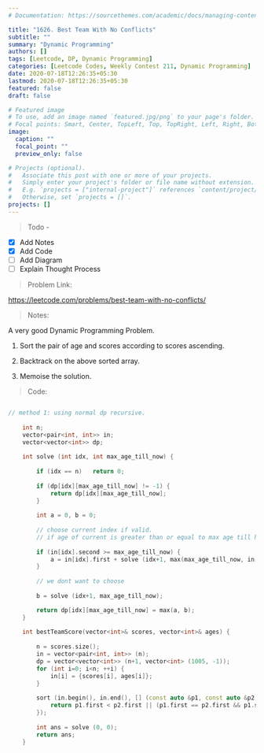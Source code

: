 ```yaml
---
# Documentation: https://sourcethemes.com/academic/docs/managing-content/

title: "1626. Best Team With No Conflicts"
subtitle: ""
summary: "Dynamic Programming"
authors: []
tags: [Leetcode, DP, Dynamic Programming]
categories: [Leetcode Codes, Weekly Contest 211, Dynamic Programming]
date: 2020-07-18T12:26:35+05:30
lastmod: 2020-07-18T12:26:35+05:30
featured: false
draft: false 

# Featured image
# To use, add an image named `featured.jpg/png` to your page's folder.
# Focal points: Smart, Center, TopLeft, Top, TopRight, Left, Right, BottomLeft, Bottom, BottomRight.
image:
  caption: ""
  focal_point: ""
  preview_only: false

# Projects (optional).
#   Associate this post with one or more of your projects.
#   Simply enter your project's folder or file name without extension.
#   E.g. `projects = ["internal-project"]` references `content/project/deep-learning/index.md`.
#   Otherwise, set `projects = []`.
projects: []
---
```


> Todo -
- [x] Add Notes
- [x] Add Code
- [ ] Add Diagram
- [ ] Explain Thought Process

>Problem Link: 

https://leetcode.com/problems/best-team-with-no-conflicts/


> Notes:

 A very good Dynamic Programming Problem.
  
 1. Sort the pair of age and scores according to scores ascending.
 
 2. Backtrack on the above sorted array.

 3. Memoise the solution. 

> Code:
```c++

// method 1: using normal dp recursive.
    
    int n;
    vector<pair<int, int>> in;
    vector<vector<int>> dp;
    
    int solve (int idx, int max_age_till_now) {
        
        if (idx == n)   return 0;
        
        if (dp[idx][max_age_till_now] != -1) {
            return dp[idx][max_age_till_now];
        }
        
        int a = 0, b = 0;
        
        // choose current index if valid.
        // if age of current is greater than or equal to max age till here.
        
        if (in[idx].second >= max_age_till_now) {
            a = in[idx].first + solve (idx+1, max(max_age_till_now, in[idx].second));
        }
        
        // we dont want to choose
        
        b = solve (idx+1, max_age_till_now);

        return dp[idx][max_age_till_now] = max(a, b);
    }
    
    int bestTeamScore(vector<int>& scores, vector<int>& ages) {
        
        n = scores.size();
        in = vector<pair<int, int>> (n);
        dp = vector<vector<int>> (n+1, vector<int> (1005, -1));
        for (int i=0; i<n; ++i) {
            in[i] = {scores[i], ages[i]};
        }
        
        sort (in.begin(), in.end(), [] (const auto &p1, const auto &p2) {
            return p1.first < p2.first || (p1.first == p2.first && p1.second < p2.second);
        });
        
        int ans = solve (0, 0);
        return ans;
    }
    
```